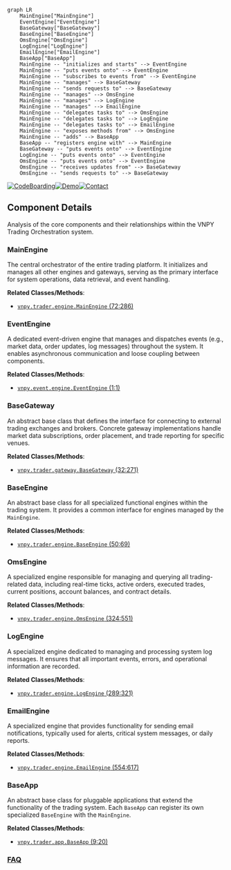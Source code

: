 ```mermaid
graph LR
    MainEngine["MainEngine"]
    EventEngine["EventEngine"]
    BaseGateway["BaseGateway"]
    BaseEngine["BaseEngine"]
    OmsEngine["OmsEngine"]
    LogEngine["LogEngine"]
    EmailEngine["EmailEngine"]
    BaseApp["BaseApp"]
    MainEngine -- "initializes and starts" --> EventEngine
    MainEngine -- "puts events onto" --> EventEngine
    MainEngine -- "subscribes to events from" --> EventEngine
    MainEngine -- "manages" --> BaseGateway
    MainEngine -- "sends requests to" --> BaseGateway
    MainEngine -- "manages" --> OmsEngine
    MainEngine -- "manages" --> LogEngine
    MainEngine -- "manages" --> EmailEngine
    MainEngine -- "delegates tasks to" --> OmsEngine
    MainEngine -- "delegates tasks to" --> LogEngine
    MainEngine -- "delegates tasks to" --> EmailEngine
    MainEngine -- "exposes methods from" --> OmsEngine
    MainEngine -- "adds" --> BaseApp
    BaseApp -- "registers engine with" --> MainEngine
    BaseGateway -- "puts events onto" --> EventEngine
    LogEngine -- "puts events onto" --> EventEngine
    OmsEngine -- "puts events onto" --> EventEngine
    OmsEngine -- "receives updates from" --> BaseGateway
    OmsEngine -- "sends requests to" --> BaseGateway
```
[![CodeBoarding](https://img.shields.io/badge/Generated%20by-CodeBoarding-9cf?style=flat-square)](https://github.com/CodeBoarding/CodeBoarding)[![Demo](https://img.shields.io/badge/Try%20our-Demo-blue?style=flat-square)](https://www.codeboarding.org/demo)[![Contact](https://img.shields.io/badge/Contact%20us%20-%20contact@codeboarding.org-lightgrey?style=flat-square)](mailto:contact@codeboarding.org)

## Component Details

Analysis of the core components and their relationships within the VNPY Trading Orchestration system.

### MainEngine
The central orchestrator of the entire trading platform. It initializes and manages all other engines and gateways, serving as the primary interface for system operations, data retrieval, and event handling.


**Related Classes/Methods**:

- <a href="https://github.com/vnpy/vnpy/blob/master/vnpy/trader/engine.py#L72-L286" target="_blank" rel="noopener noreferrer">`vnpy.trader.engine.MainEngine` (72:286)</a>


### EventEngine
A dedicated event-driven engine that manages and dispatches events (e.g., market data, order updates, log messages) throughout the system. It enables asynchronous communication and loose coupling between components.


**Related Classes/Methods**:

- <a href="https://github.com/vnpy/vnpy/blob/master/vnpy/event/engine.py#L1-L1" target="_blank" rel="noopener noreferrer">`vnpy.event.engine.EventEngine` (1:1)</a>


### BaseGateway
An abstract base class that defines the interface for connecting to external trading exchanges and brokers. Concrete gateway implementations handle market data subscriptions, order placement, and trade reporting for specific venues.


**Related Classes/Methods**:

- <a href="https://github.com/vnpy/vnpy/blob/master/vnpy/trader/gateway.py#L32-L271" target="_blank" rel="noopener noreferrer">`vnpy.trader.gateway.BaseGateway` (32:271)</a>


### BaseEngine
An abstract base class for all specialized functional engines within the trading system. It provides a common interface for engines managed by the `MainEngine`.


**Related Classes/Methods**:

- <a href="https://github.com/vnpy/vnpy/blob/master/vnpy/trader/engine.py#L50-L69" target="_blank" rel="noopener noreferrer">`vnpy.trader.engine.BaseEngine` (50:69)</a>


### OmsEngine
A specialized engine responsible for managing and querying all trading-related data, including real-time ticks, active orders, executed trades, current positions, account balances, and contract details.


**Related Classes/Methods**:

- <a href="https://github.com/vnpy/vnpy/blob/master/vnpy/trader/engine.py#L324-L551" target="_blank" rel="noopener noreferrer">`vnpy.trader.engine.OmsEngine` (324:551)</a>


### LogEngine
A specialized engine dedicated to managing and processing system log messages. It ensures that all important events, errors, and operational information are recorded.


**Related Classes/Methods**:

- <a href="https://github.com/vnpy/vnpy/blob/master/vnpy/trader/engine.py#L289-L321" target="_blank" rel="noopener noreferrer">`vnpy.trader.engine.LogEngine` (289:321)</a>


### EmailEngine
A specialized engine that provides functionality for sending email notifications, typically used for alerts, critical system messages, or daily reports.


**Related Classes/Methods**:

- <a href="https://github.com/vnpy/vnpy/blob/master/vnpy/trader/engine.py#L554-L617" target="_blank" rel="noopener noreferrer">`vnpy.trader.engine.EmailEngine` (554:617)</a>


### BaseApp
An abstract base class for pluggable applications that extend the functionality of the trading system. Each `BaseApp` can register its own specialized `BaseEngine` with the `MainEngine`.


**Related Classes/Methods**:

- <a href="https://github.com/vnpy/vnpy/blob/master/vnpy/trader/app.py#L9-L20" target="_blank" rel="noopener noreferrer">`vnpy.trader.app.BaseApp` (9:20)</a>




### [FAQ](https://github.com/CodeBoarding/GeneratedOnBoardings/tree/main?tab=readme-ov-file#faq)